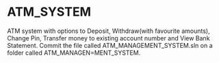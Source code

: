 # ATM_SYSTEM
ATM system with options to Deposit, Withdraw(with favourite amounts), Change Pin, Transfer money to existing account number and View Bank Statement.
Commit the file called ATM_MANAGEMENT_SYSTEM.sln on a folder called ATM_MANAGEN=MENT_SYSTEM.
